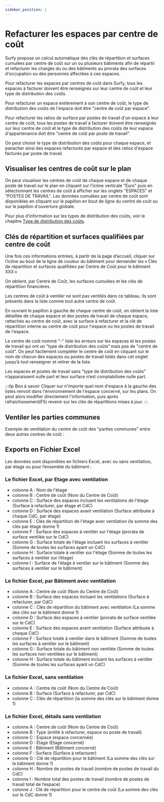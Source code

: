 ```yaml
---
sidebar_position: 1
---
```


# Refacturer les espaces par centre de coût

Surfy propose un calcul automatique des clés de répartition et surfaces cumulées par centre de coût sur un ou plusieurs bâtiments afin de répartir et refacturer les charges du ou des bâtiments au prorata des surfaces d'occupation ou des personnes affectées à ces espaces.


Pour refacturer les espaces par centres de coût dans Surfy, tous les espaces à facturer doivent être renseignés sur leur centre de coût et leur type de distribution des coûts.

Pour refacturer un espace entièrement à son centre de coût, le type de distribution des coûts de l'espace doit être "centre de coût par espace".

Pour refacturer les ratios de surface par postes de travail d'un espace à leur centre de coût, tous les postes de travail à facturer doivent être renseignés sur leur centre de coût et le type de distribution des coûts de leur espace d'appartenance doit être "centre de coût par poste de travail".


On peut choisir le type de distribution des coûts pour chaque espace, et panacher ainsi des espaces refacturés par espace et des ratios d'espace facturés par poste de travail.

## Visualiser les centres de coût sur le plan

On peut visualiser les centres de coût de chaque espace et de chaque poste de travail sur le plan en cliquant sur l'icône verticale "Euro" puis en sélectionnant les centres de coût à afficher sur les onglets "ESPACES" et "POSTES DE TRAVAIL".
Les données cumulées par centre de coût sont disponibles en cliquant sur le papillon en bout de ligne du centre de coût ou sur le papillon d'ouverture globale.


Pour plus d'information sur les types de distribution des coûts, voir le chapitre [Type de distribution des coûts](/en/docs/tutorials/costcenter/create.md#type-de-distribution-des-co%C3%BBts).


## Clés de répartition et surfaces qualifiées par centre de coût

Une fois ces informations entrées, à partir de la page d’accueil, cliquer sur l’icône au bout de la ligne de couleur du bâtiment pour demander les « Clés de répartition et surfaces qualifiées par Centre de Coût pour le bâtiment XXX » 

On obtient, par Centre de Coût, les surfaces cumulées et les clés de répartition financières. 

Les centres de coût à ventiler ne sont pas ventilés dans ce tableau. Ils sont présents dans la liste comme tout autre centre de coût. 

En ouvrant le papillon à gauche de chaque centre de coût, on obtient la liste détaillée de chaque espace et des postes de travail de chaque espace, rattachés au centre de coût, avec la surface à refacturer et la clé de répartition interne au centre de coût pour l'espace ou les postes de travail de l'espace. 

Le centre de coût nommé "-" liste les erreurs sur les espaces et les postes de travail qui ont un "type de distribution des coûts" mais pas de "centre de coût". On peut facilement compléter le centre de coût en cliquant sur le nom de chacun des espaces ou postes de travail listés dans cet onglet jusqu’à tout renseigner et retirer de la liste. 

Les espaces et postes de travail sans "type de distribution des coûts" n’apparaissent nulle part et leur surface n’est comptabilisée nulle part. 

:::tip Bon à savoir
Cliquer sur n'importe quel nom d'espace à la gauche des listes renvoit dans l'environnement de l'espace concerné, sur les plans. On peut alors modifier directement l'information, puis après rafraichissement(F5) revenir sur les clés de répartitions mises à jour.
:::


## Ventiler les parties communes

Exemple de ventilation du centre de coût des "parties communes" entre deux autres centres de coût :

<Youtube code="hc4hrITcg4o"/>


## Exports en Fichier Excel 

Les données sont disponibles en fichiers Excel, avec ou sans ventilation, par étage ou pour l’ensemble du bâtiment :



### Le fichier Excel, par Etage avec ventilation

-   colonne A : Nom de l'étage  
-   colonne B : Centre de coût (Nom du Centre de Coût)
-   colonne C : Surface des espaces incluant les ventilations de l'étage (Surface à refacturer, par étage et CdC)
-   colonne D : Surface des espaces avant ventilation (Surface attribuée à chaque CdC, par étage)
-   colonne E : Clés de répartition de l'étage avec ventilation (la somme des clés par étage donne 1)
-   colonne F : Surface des espaces à ventiler sur l'étage (prorata de surface ventilée sur le CdC)
-   colonne G : Surface totale de l'étage incluant les surfaces à ventiler (Somme de toutes les surfaces ayant un CdC)
-   colonne H : Surface totale à ventiler sur l'étage (Somme de toutes les surfaces à ventiler sur l’étage)
-   colonne I : Surface de l'étage à ventiler sur le bâtiment (Somme des surfaces à ventiler sur le bâtiment)


 ### Le fichier Excel, par Bâtiment avec ventilation

-   colonne A : Centre de coût (Nom du Centre de Coût) 
-   colonne B : Surface des espaces incluant les ventilations (Surface à refacturer, par CdC) 
-   colonne C : Clés de répartition du bâtiment avec ventilation (La somme des clés sur le bâtiment donne 1) 
-   colonne D : Surface des espaces à ventiler (prorata de surface ventilée sur le CdC) 
-   colonne E : Surface des espaces avant ventilation (Surface attribuée à chaque CdC) 
-   colonne F : Surface totale à ventiler dans le bâtiment (Somme de toutes les surfaces à ventiler sur le bâtiment) 
-   colonne G : Surface totale du bâtiment non ventilée (Somme de toutes les surfaces non ventilées sur le bâtiment) 
-   colonne H : Surface totale du bâtiment incluant les surfaces à ventiler (Somme de toutes les surfaces ayant un CdC) 


### Le fichier Excel, sans ventilation

-   colonne A : Centre de coût (Nom du Centre de Coût) 
-   colonne B : Surface (Surface à refacturer, par CdC) 
-   colonne C : Clés de répartition (la somme des clés sur le bâtiment donne 1) 


### Le fichier Excel, détails sans ventilation

-   colonne A : Centre de coût (Nom du Centre de Coût) 
-   colonne B : Type (entité à refacturer, espace ou poste de travail) 
-   colonne C : Espace (espace concernée) 
-   colonne D : Étage (Etage concerné) 
-   colonne E : Bâtiment (Bâtiment concerné) 
-   colonne F : Surface (Surface à refacturer) 
-   colonne G : Clé de répartition pour le bâtiment (La somme des clés sur le bâtiment donne 1) 
-   colonne H : Nombre de postes de travail (nombre de postes de travail du CdC) 
-   colonne I : Nombre total des postes de travail (nombre de postes de travail total de l’espace) 
-   colonne J : Clé de répartition pour le centre de coût (La somme des clés sur le CdC donne 1) 


